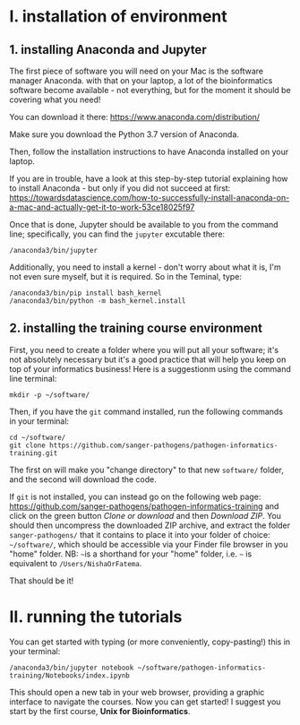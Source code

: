 # I. installation of environment

## 1. installing Anaconda and Jupyter

The first piece of software you will need on your Mac is the software manager Anaconda. with that on your laptop, a lot of the bioinformatics software become available - not everything, but for the moment it should be covering what you need!  

You can download it there:
https://www.anaconda.com/distribution/

Make sure you download the Python 3.7 version of Anaconda.

Then, follow the installation instructions to have Anaconda installed on your laptop.


If you are in trouble, have a look at this step-by-step tutorial explaining how to install Anaconda - but only if you did not succeed at first:
https://towardsdatascience.com/how-to-successfully-install-anaconda-on-a-mac-and-actually-get-it-to-work-53ce18025f97

Once that is done, Jupyter should be available to you from the command line; specifically, you can find the `jupyter` excutable there:  
```
/anaconda3/bin/jupyter
```

Additionally, you need to install a kernel - don't worry about what it is, I'm not even sure myself, but it is required. So in the Teminal, type:
```
/anaconda3/bin/pip install bash_kernel
/anaconda3/bin/python -m bash_kernel.install
```

## 2. installing the training course environment

First, you need to create a folder where you will put all your software; it's not absolutely necessary but it's a good practice that will help you keep on top of your informatics business! Here is a suggestionm using the command line terminal:
```
mkdir -p ~/software/
```

Then, if you have the `git` command installed, run the following commands in your terminal:
```
cd ~/software/
git clone https://github.com/sanger-pathogens/pathogen-informatics-training.git
```
The first on will make you "change directory" to that new `software/` folder, and the second will download the code.

If `git` is not installed, you can instead go on the following web page:
https://github.com/sanger-pathogens/pathogen-informatics-training
and click on the green button *Clone or download* and then *Download ZIP*.
You should then uncompress the downloaded ZIP archive, and extract the folder `sanger-pathogens/` that it contains to place it into your folder of choice: `~/software/`, which should be accessible via your Finder file browser in you "home" folder.
NB: `~`is a shorthand for your "home" folder, i.e. `~` is equivalent to `/Users/NishaOrFatema`.

That should be it!

# II. running the tutorials

You can get started with typing (or more conveniently, copy-pasting!) this in your terminal:
```
/anaconda3/bin/jupyter notebook ~/software/pathogen-informatics-training/Notebooks/index.ipynb
```
This should open a new tab in your web browser, providing a graphic interface to navigate the courses. Now you can get started! I suggest you start by the first course, **Unix for Bioinformatics**.
